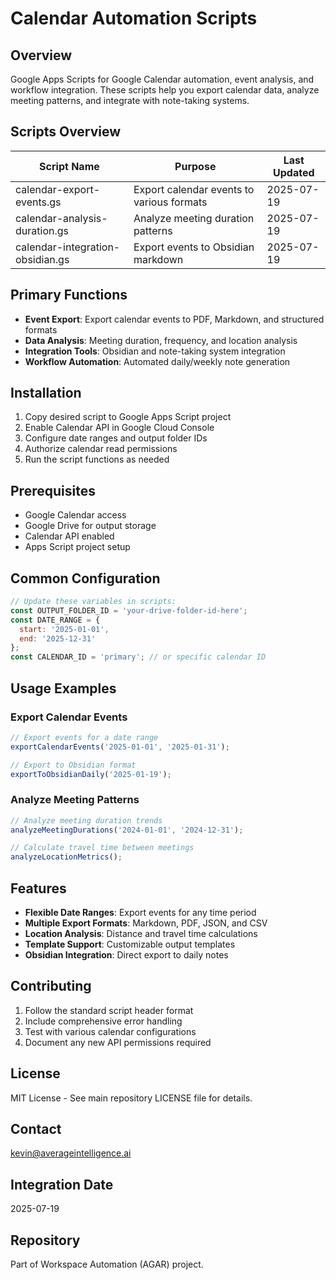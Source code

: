 # Calendar Automation Scripts

## Overview
Google Apps Scripts for Google Calendar automation, event analysis, and workflow integration. These scripts help you export calendar data, analyze meeting patterns, and integrate with note-taking systems.

## Scripts Overview
| Script Name | Purpose | Last Updated |
|-------------|---------|--------------|
| calendar-export-events.gs | Export calendar events to various formats | 2025-07-19 |
| calendar-analysis-duration.gs | Analyze meeting duration patterns | 2025-07-19 |
| calendar-integration-obsidian.gs | Export events to Obsidian markdown | 2025-07-19 |

## Primary Functions
- **Event Export**: Export calendar events to PDF, Markdown, and structured formats
- **Data Analysis**: Meeting duration, frequency, and location analysis
- **Integration Tools**: Obsidian and note-taking system integration
- **Workflow Automation**: Automated daily/weekly note generation

## Installation
1. Copy desired script to Google Apps Script project
2. Enable Calendar API in Google Cloud Console
3. Configure date ranges and output folder IDs
4. Authorize calendar read permissions
5. Run the script functions as needed

## Prerequisites
- Google Calendar access
- Google Drive for output storage
- Calendar API enabled
- Apps Script project setup

## Common Configuration
```javascript
// Update these variables in scripts:
const OUTPUT_FOLDER_ID = 'your-drive-folder-id-here';
const DATE_RANGE = {
  start: '2025-01-01',
  end: '2025-12-31'
};
const CALENDAR_ID = 'primary'; // or specific calendar ID
```

## Usage Examples

### Export Calendar Events
```javascript
// Export events for a date range
exportCalendarEvents('2025-01-01', '2025-01-31');

// Export to Obsidian format
exportToObsidianDaily('2025-01-19');
```

### Analyze Meeting Patterns
```javascript
// Analyze meeting duration trends
analyzeMeetingDurations('2024-01-01', '2024-12-31');

// Calculate travel time between meetings
analyzeLocationMetrics();
```

## Features
- **Flexible Date Ranges**: Export events for any time period
- **Multiple Export Formats**: Markdown, PDF, JSON, and CSV
- **Location Analysis**: Distance and travel time calculations
- **Template Support**: Customizable output templates
- **Obsidian Integration**: Direct export to daily notes

## Contributing
1. Follow the standard script header format
2. Include comprehensive error handling
3. Test with various calendar configurations
4. Document any new API permissions required

## License
MIT License - See main repository LICENSE file for details.

## Contact
kevin@averageintelligence.ai

## Integration Date
2025-07-19

## Repository
Part of Workspace Automation (AGAR) project.
